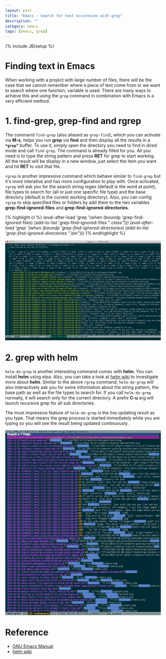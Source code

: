 ```yaml
---
layout: post
title: "Emacs - Search for text occurences with grep"
description: ""
category: emacs
tags: [emacs, grep]
---
```

{% include JB/setup %}

# Finding text in Emacs

When working with a project with large number of files, there will be the case
that we cannot remember where a piece of text come from or we want to search
where one function, variable is used. There are many ways to achieve this and
using the `grep` command in combination with Emacs is a very efficient method.

# 1. find-grep, grep-find and rgrep

The command `find-grep` (also aliased as `grep-find`), which you can activate
via **M-x**, helps you run **grep** via **find** and then display all the
results in a **`*grep`*** buffer. To use it, simply open the directory you need
to find in dired mode and call `find-grep`. The command is already filled for
you. All you need is to type the string pattern and press **RET** for grep to
start working. All the result will be display in a new window, just select the
item you want and hit **RET** to visit that file.

`rgrep` is another impressive command which behave similar to `find-grep` but it's
more interative and has more configuration to play with. Once activated, `rgrep`
will ask you for the search string regex (default is the word at point), file
types to search for (all or just one specific file type) and the base directory
(default is the current working directory). Also, you can config `rgrep` to
skip specified files or folders by add them to the two variables
**grep-find-ignored-files** and **grep-find-ignored-directories**.

<!-- more -->

{% highlight cl %}
(eval-after-load 'grep
  '(when (boundp 'grep-find-ignored-files)
     (add-to-list 'grep-find-ignored-files "*.class")))
(eval-after-load 'grep
  '(when (boundp 'grep-find-ignored-directories)
     (add-to-list 'grep-find-ignored-directories "*.bin")))
{% endhighlight %}

<a href="/files/2013-12-22-emacs-search-for-text-occurences-with-grep/rgrep.png" target="_blank"><img src="/files/2013-12-22-emacs-search-for-text-occurences-with-grep/rgrep.png" style="width:600px;display:block;margin-left:auto;margin-right:auto;" /></a>

# 2. grep with helm

`helm-do-grep` is another interesting command comes with **helm**. You can
install **helm** using elpa. Also, you can take a look at
[helm wiki](https://github.com/emacs-helm/helm/wiki#wiki-grep) to investigate
more about **helm**. Similar to the above `rgrep` command, `helm-do-grep` will
also interactively ask you for some information about the string pattern, the
base path as well as the file types to search for. If you call `helm-do-grep`
normally, it will search only for the current directory. A prefix **C-u** arg
will launch recursive grep for all sub directories.

The most impressive feature of `helm-do-grep` is the live updating result as you
type. That means the grep process is started immediately while you are typing so
you will see the result being updated continuously.

<a href="/files/2013-12-22-emacs-search-for-text-occurences-with-grep/helm.png" target="_blank"><img src="/files/2013-12-22-emacs-search-for-text-occurences-with-grep/helm.png" style="width:600px;display:block;margin-left:auto;margin-right:auto;" /></a>

# Reference
* [GNU Emacs Manual](http://www.gnu.org/software/emacs/manual/html_node/emacs/Grep-Searching.html)
* [helm wiki](https://github.com/emacs-helm/helm/wiki#wiki-grep)
